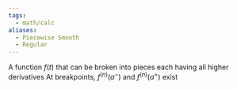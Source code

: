```yaml
---
tags:
  - math/calc
aliases:
  - Piecewise Smooth
  - Regular
---
```

A function $f(t)$ that can be broken into pieces each having all higher derivatives
At breakpoints, $f^{(n)}(a^{-})$ and $f^{(n)}(a^{+})$ exist